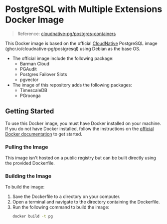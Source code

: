 # PostgreSQL with Multiple Extensions Docker Image

> Reference: [cloudnative-pg/postgres-containers](https://github.com/cloudnative-pg/postgres-containers)

This Docker image is based on the official [CloudNative](https://github.com/cloudnative-pg/cloudnative-pg) PostgreSQL image (ghcr.io/cloudnative-pg/postgresql) using Debian as the base OS.

- The official image include the following package:
  - Barman Cloud
  - PGAudit
  - Postgres Failover Slots
  - pgvector
- The image of this repository adds the following packages:
  - TimescaleDB
  - PGroonga

## Getting Started

To use this Docker image, you must have Docker installed on your machine. If you do not have Docker installed, follow the instructions on the [official Docker documentation](https://docs.docker.com/get-docker/) to get started.

### Pulling the Image

This image isn't hosted on a public registry but can be built directly using the provided Dockerfile.

### Building the Image

To build the image:

1. Save the Dockerfile to a directory on your computer.
2. Open a terminal and navigate to the directory containing the Dockerfile.
3. Run the following command to build the image:
   ```bash
   docker build -t pg
   ```

